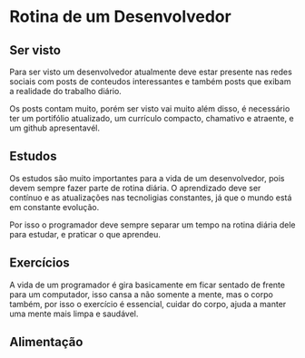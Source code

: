 # Rotina de um Desenvolvedor

## Ser visto

Para ser visto um desenvolvedor atualmente deve estar presente nas redes sociais com posts de conteudos interessantes e também posts que exibam a realidade do trabalho diário.

Os posts contam muito, porém ser visto vai muito além disso, é necessário ter um portifólio atualizado, um currículo compacto, chamativo e atraente, e um github apresentavél.

## Estudos

Os estudos são muito importantes para a vida de um desenvolvedor, pois devem sempre fazer parte de rotina diária. O aprendizado deve ser contínuo e as atualizações nas tecnoligias constantes, já que o mundo está em constante evolução.

Por isso o programador deve sempre separar um tempo na rotina diária dele para estudar, e praticar o que aprendeu.

## Exercícios

A vida de um programador é gira basicamente em ficar sentado de frente para um computador, isso cansa a não somente a mente, mas o corpo também, por isso o exercício é essencial, cuidar do corpo, ajuda a manter uma mente mais limpa e saudável.

## Alimentação

